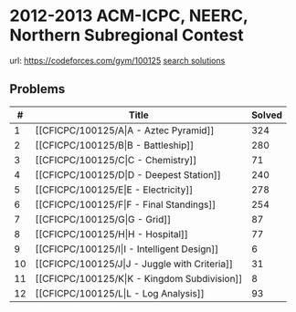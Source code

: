 # 2012-2013 ACM-ICPC, NEERC, Northern Subregional Contest

url: https://codeforces.com/gym/100125
[search solutions](https://www.google.com/search?q=Solution+OR+題解+2012-2013+ACM-ICPC,+NEERC,+Northern+Subregional+Contest)

## Problems

| # | Title | Solved |
| --- | --- | --- |
|1|[[CFICPC/100125/A\|A - Aztec Pyramid]]|324|
|2|[[CFICPC/100125/B\|B - Battleship]]|280|
|3|[[CFICPC/100125/C\|C - Chemistry]]|71|
|4|[[CFICPC/100125/D\|D - Deepest Station]]|240|
|5|[[CFICPC/100125/E\|E - Electricity]]|278|
|6|[[CFICPC/100125/F\|F - Final Standings]]|254|
|7|[[CFICPC/100125/G\|G - Grid]]|87|
|8|[[CFICPC/100125/H\|H - Hospital]]|77|
|9|[[CFICPC/100125/I\|I - Intelligent Design]]|6|
|10|[[CFICPC/100125/J\|J - Juggle with Criteria]]|31|
|11|[[CFICPC/100125/K\|K - Kingdom Subdivision]]|8|
|12|[[CFICPC/100125/L\|L - Log Analysis]]|93|
